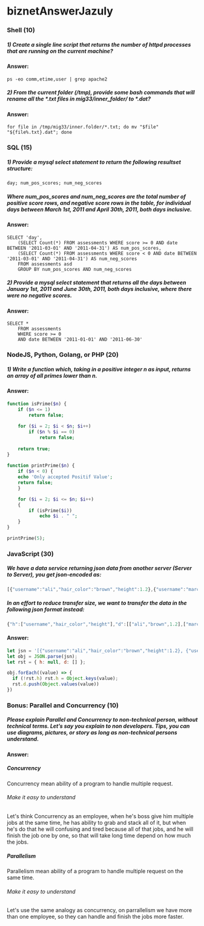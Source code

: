 # biznetAnswerJazuly
### Shell (10)
##### 1) Create a single line script that returns the number of httpd processes that are running on the current machine?
#### Answer:
```shell
ps -eo comm,etime,user | grep apache2
```

##### 2) From the current folder (/tmp), provide some bash commands that will rename all the *.txt files in mig33/inner_folder/ to *.dat?
#### Answer:
```shell
for file in /tmp/mig33/inner.folder/*.txt; do mv "$file" "${file%.txt}.dat"; done
```

### SQL (15)
##### 1) Provide a mysql select statement to return the following resultset structure:
`day; num_pos_scores; num_neg_scores`
##### Where num_pos_scores and num_neg_scores are the total number of positive score rows, and negative score rows in the table, for individual days between March 1st, 2011 and April 30th, 2011, both days inclusive.
#### Answer:
```MySQL
SELECT 'day',
    (SELECT Count(*) FROM assessments WHERE score >= 0 AND date BETWEEN '2011-03-01' AND '2011-04-31') AS num_pos_scores,
    (SELECT Count(*) FROM assessments WHERE score < 0 AND date BETWEEN '2011-03-01' AND '2011-04-31') AS num_neg_scores
	FROM assessments asd
	GROUP BY num_pos_scores AND num_neg_scores
```

##### 2) Provide a mysql select statement that returns all the days between January 1st, 2011 and June 30th, 2011, both days inclusive, where there were no negative scores.
#### Answer:
```MySQL
SELECT *
    FROM assessments
	WHERE score >= 0
	AND date BETWEEN '2011-01-01' AND '2011-06-30'
```

### NodeJS, Python, Golang, or PHP (20)
##### 1) Write a function which, taking in a positive integer n as input, returns an array of all primes lower than n.
#### Answer:
```php
function isPrime($n) { 
    if ($n <= 1) 
        return false; 
  
    for ($i = 2; $i < $n; $i++) 
        if ($n % $i == 0) 
            return false; 
  
    return true; 
} 
  
function printPrime($n) {
    if ($n < 0) {
	echo 'Only accepted Positif Value';
	return false;
    }

    for ($i = 2; $i <= $n; $i++)  
    { 
        if (isPrime($i)) 
            echo $i . " "; 
    } 
}

printPrime(5);
```

### JavaScript (30)
##### We have a data service returning json data from another server (Server to Server), you get json-encoded as:
```javascript
[{"username":"ali","hair_color":"brown","height":1.2},{"username":"marc","hair_color":"blue","height":1.4},{"username":"joe","hair_color":"brown","height":1.7},{"username":"zehua","hair_color":"black","height":1.8}]
```

##### In an effort to reduce transfer size, we want to transfer the data in the following json format instead:
```javascript
{"h":["username","hair_color","height"],"d":[["ali","brown",1.2],["marc","blue",1.4],["joe","brown",1.7],["zehua","black",1.8]]}
```

#### Answer:
```javascript
let jsn = '[{"username":"ali","hair_color":"brown","height":1.2}, {"username":"marc","hair_color":"blue","height":1.4},{"username":"joe","hair_color":"brown","height":1.7},{"username":"zehua","hair_color":"black","height":1.8}]';
let obj = JSON.parse(jsn);
let rst = { h: null, d: [] };

obj.forEach((value) => {
  if (!rst.h) rst.h = Object.keys(value);
  rst.d.push(Object.values(value))
})
```

### Bonus: Parallel and Concurrency (10)
##### Please explain Parallel and Concurrency to non-technical person, without technical terms. Let’s say you explain to non developers. Tips, you can use diagrams, pictures, or story as long as non-technical persons understand.
#### Answer:
##### Concurrency
Concurrency mean ability of a program to handle multiple request.
###### Make it easy to understand
Let's think Concurrency as an employee, when he's boss give him multiple jobs at the same time, he has ability to grab and stack all of it, but when he's do that he will confusing and tired because all of that jobs, and he will finish the job one by one, so that will take long time depend on how much the jobs.

##### Parallelism
Parallelism mean ability of a program to handle multiple request on the same time.
###### Make it easy to understand
Let's use the same analogy as concurrency, on parrallelism we have more than one employee, so they can handle and finish the jobs more faster.
